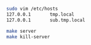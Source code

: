 
~~~sh
sudo vim /etc/hosts
127.0.0.1       tmp.local
127.0.0.1       sub.tmp.local
~~~

~~~sh
make server
make kill-server
~~~

